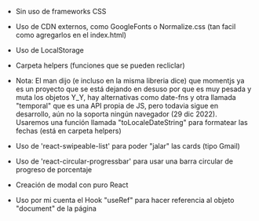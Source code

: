 - Sin uso de frameworks CSS
- Uso de CDN externos, como GoogleFonts o Normalize.css (tan facil como agregarlos en el index.html)
- Uso de LocalStorage
- Carpeta helpers (funciones que se pueden recliclar)

- Nota: El man dijo (e incluso en la misma libreria dice) que momentjs ya es un proyecto que se está dejando en desuso por que es muy pesada y muta los objetos Y_Y, hay alternativas como date-fns y otra llamada "temporal" que es una API propia de JS, pero todavia sigue en desarrollo, aún no la soporta ningún navegador (29 dic 2022). Usaremos una función llamada "toLocaleDateString" para formatear las fechas (está en carpeta helpers)

- Uso de 'react-swipeable-list' para poder "jalar" las cards (tipo Gmail)
- Uso de 'react-circular-progressbar' para usar una barra circular de progreso de porcentaje

- Creación de modal con puro React
- Uso por mi cuenta el Hook "useRef" para hacer referencia al objeto "document" de la página
